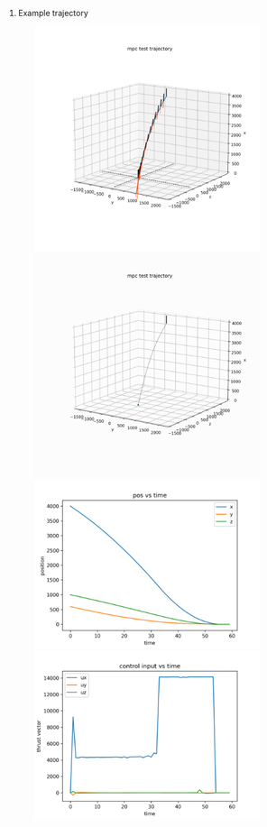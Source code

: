 1. Example trajectory
<div style="text-align: center;">
  <img src="images/trajectory.png" alt="trajectory" width="400" />
  <img src="images/animation.gif" alt="animation" width="400" />
</div>

<div style="text-align: center;">
  <img src="images/position.png" alt="trajectory" width="400" />
  <img src="images/control.png" alt="trajectory" width="400" />
</div>
